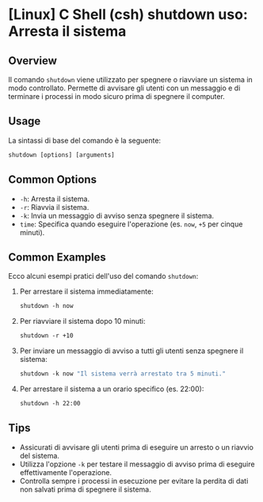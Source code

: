 # [Linux] C Shell (csh) shutdown uso: Arresta il sistema

## Overview
Il comando `shutdown` viene utilizzato per spegnere o riavviare un sistema in modo controllato. Permette di avvisare gli utenti con un messaggio e di terminare i processi in modo sicuro prima di spegnere il computer.

## Usage
La sintassi di base del comando è la seguente:

```csh
shutdown [options] [arguments]
```

## Common Options
- `-h`: Arresta il sistema.
- `-r`: Riavvia il sistema.
- `-k`: Invia un messaggio di avviso senza spegnere il sistema.
- `time`: Specifica quando eseguire l'operazione (es. `now`, `+5` per cinque minuti).

## Common Examples
Ecco alcuni esempi pratici dell'uso del comando `shutdown`:

1. Per arrestare il sistema immediatamente:
   ```csh
   shutdown -h now
   ```

2. Per riavviare il sistema dopo 10 minuti:
   ```csh
   shutdown -r +10
   ```

3. Per inviare un messaggio di avviso a tutti gli utenti senza spegnere il sistema:
   ```csh
   shutdown -k now "Il sistema verrà arrestato tra 5 minuti."
   ```

4. Per arrestare il sistema a un orario specifico (es. 22:00):
   ```csh
   shutdown -h 22:00
   ```

## Tips
- Assicurati di avvisare gli utenti prima di eseguire un arresto o un riavvio del sistema.
- Utilizza l'opzione `-k` per testare il messaggio di avviso prima di eseguire effettivamente l'operazione.
- Controlla sempre i processi in esecuzione per evitare la perdita di dati non salvati prima di spegnere il sistema.